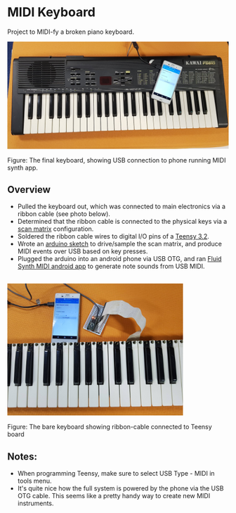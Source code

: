 # MIDI Keyboard

Project to MIDI-fy a broken piano keyboard.

<img src="photos/final.jpg" alt="Final result" width="600"/>

Figure: The final keyboard, showing USB connection to phone running MIDI synth app.

## Overview

* Pulled the keyboard out, which was connected to main electronics via a ribbon cable (see photo below). 
* Determined that the ribbon cable is connected to the physical keys via a [scan matrix](http://www.openmusiclabs.com/learning/digital/input-matrix-scanning/index.html) configuration. 
* Soldered the ribbon cable wires to digital I/O pins of a [Teensy 3.2](https://www.pjrc.com/store/teensy32.html).
* Wrote an [arduino sketch](midi_keyboard/midi_keyboard.ino) to drive/sample the scan matrix, and produce MIDI events over USB based on key presses.
* Plugged the arduino into an android phone via USB OTG, and ran [Fluid Synth MIDI android app](https://play.google.com/store/apps/details?id=net.volcanomobile.fluidsynthmidi&hl=en) to generate note sounds from USB MIDI.

<br>
<img src="photos/electronics.jpg" alt="Electronics" width="400"/>

Figure: The bare keyboard showing ribbon-cable connected to Teensy board

## Notes:
* When programming Teensy, make sure to select USB Type - MIDI in tools menu.
* It's quite nice how the full system is powered by the phone via the USB OTG cable. This seems like a pretty handy way to create new MIDI instruments.